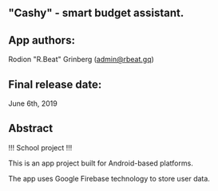 "Cashy" - smart budget assistant.
------------------------------------

App authors:
---------------------
Rodion "R.Beat" Grinberg (<admin@rbeat.gq>)

Final release date:
-----------------------
June 6th, 2019

Abstract
----------------------
!!! School project !!!

This is an app project built for Android-based platforms. 

The app uses Google Firebase technology to store user data.